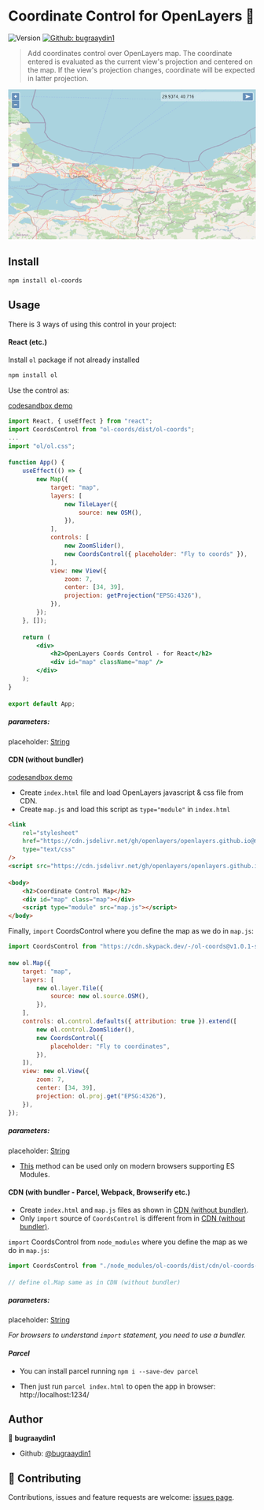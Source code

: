 # Coordinate Control for OpenLayers 🎯

![Version](https://img.shields.io/badge/version-1.0.1-blue.svg?cacheSeconds=2592000)
[![Github: bugraaydin1](https://img.shields.io/badge/github-bugraaydin1-green)](https://github.com/bugraaydin1/)

> Add coordinates control over OpenLayers map. The coordinate entered is evaluated as the current view's projection and centered on the map. If the view's projection changes, coordinate will be expected in latter projection.

<img src="assets/example/coords-control.png" alt="Preview" />

## Install

```sh
npm install ol-coords
```

## Usage

There is 3 ways of using this control in your project:

#### React (etc.)

Install `ol` package if not already installed

```sh
npm install ol
```

Use the control as:

[codesandbox demo](https://codesandbox.io/s/ol-coords-react-4xxqd)

```jsx
import React, { useEffect } from "react";
import CoordsControl from "ol-coords/dist/ol-coords";
...
import "ol/ol.css";

function App() {
	useEffect(() => {
		new Map({
			target: "map",
			layers: [
				new TileLayer({
					source: new OSM(),
				}),
			],
			controls: [
				new ZoomSlider(),
				new CoordsControl({ placeholder: "Fly to coords" }),
			],
			view: new View({
				zoom: 7,
				center: [34, 39],
				projection: getProjection("EPSG:4326"),
			}),
		});
	}, []);

	return (
		<div>
			<h2>OpenLayers Coords Control - for React</h2>
			<div id="map" className="map" />
		</div>
	);
}

export default App;
```

##### parameters:

placeholder: [String](https://developer.mozilla.org/en-US/docs/Web/JavaScript/Reference/Global_Objects/String)

#### CDN (without bundler)

[codesandbox demo](https://codesandbox.io/s/ol-coords-cdn-sknhv)

- Create `index.html` file and load OpenLayers javascript & css file from CDN.
- Create `map.js` and load this script as `type="module"` in `index.html`

```html
<link
	rel="stylesheet"
	href="https://cdn.jsdelivr.net/gh/openlayers/openlayers.github.io@master/en/v6.9.0/css/ol.css"
	type="text/css"
/>
<script src="https://cdn.jsdelivr.net/gh/openlayers/openlayers.github.io@master/en/v6.9.0/build/ol.js"></script>

<body>
	<h2>Coordinate Control Map</h2>
	<div id="map" class="map"></div>
	<script type="module" src="map.js"></script>
</body>
```

Finally, `import` CoordsControl where you define the map as we do in `map.js`:

```javascript
import CoordsControl from "https://cdn.skypack.dev/-/ol-coords@v1.0.1-sXJYhG5Btz3WYSzwvHZH/dist=es2020,mode=imports/optimized/ol-coords.js";

new ol.Map({
	target: "map",
	layers: [
		new ol.layer.Tile({
			source: new ol.source.OSM(),
		}),
	],
	controls: ol.control.defaults({ attribution: true }).extend([
		new ol.control.ZoomSlider(),
		new CoordsControl({
			placeholder: "Fly to coordinates",
		}),
	]),
	view: new ol.View({
		zoom: 7,
		center: [34, 39],
		projection: ol.proj.get("EPSG:4326"),
	}),
});
```

##### parameters:

placeholder: [String](https://developer.mozilla.org/en-US/docs/Web/JavaScript/Reference/Global_Objects/String)

- [This](#cdn-without-bundler) method can be used only on modern browsers supporting ES Modules.

#### CDN (with bundler - Parcel, Webpack, Browserify etc.)

- Create `index.html` and `map.js` files as shown in [CDN (without bundler)](#cdn-without-bundler).
- Only `import` source of `CoordsControl` is different from in [CDN (without bundler)](#cdn-without-bundler).

`import` CoordsControl from `node_modules` where you define the map as we do in `map.js`:

```javascript
import CoordsControl from "./node_modules/ol-coords/dist/cdn/ol-coords-cdn.js";

// define ol.Map same as in CDN (without bundler)
```

##### parameters:

placeholder: [String](https://developer.mozilla.org/en-US/docs/Web/JavaScript/Reference/Global_Objects/String)

_For browsers to understand `import` statement, you need to use a bundler._

#### _Parcel_

- You can install parcel running `npm i --save-dev parcel`

- Then just run `parcel index.html` to open the app in browser: http://localhost:1234/

## Author

👤 **bugraaydin1**

- Github: [@bugraaydin1](https://github.com/bugraaydin1)

## 🤝 Contributing

Contributions, issues and feature requests are welcome: [issues page](https://github.com/bugraaydin1/ol-coords/issues).
